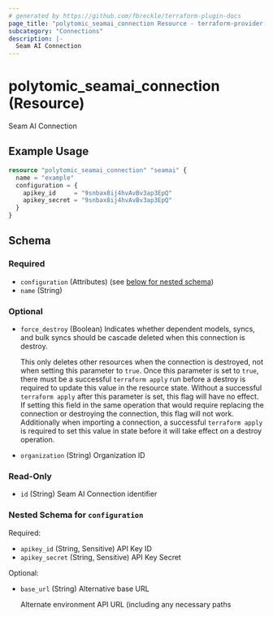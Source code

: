```yaml
---
# generated by https://github.com/fbreckle/terraform-plugin-docs
page_title: "polytomic_seamai_connection Resource - terraform-provider-polytomic"
subcategory: "Connections"
description: |-
  Seam AI Connection
---
```


# polytomic_seamai_connection (Resource)

Seam AI Connection

## Example Usage

```terraform
resource "polytomic_seamai_connection" "seamai" {
  name = "example"
  configuration = {
    apikey_id     = "9snbax8ij4hvAvBv3ap3EpQ"
    apikey_secret = "9snbax8ij4hvAvBv3ap3EpQ"
  }
}
```

<!-- schema generated by tfplugindocs -->
## Schema

### Required

- `configuration` (Attributes) (see [below for nested schema](#nestedatt--configuration))
- `name` (String)

### Optional

- `force_destroy` (Boolean) Indicates whether dependent models, syncs, and bulk syncs should be cascade
deleted when this connection is destroy.

  This only deletes other resources when the connection is destroyed, not when
setting this parameter to `true`. Once this parameter is set to `true`, there
must be a successful `terraform apply` run before a destroy is required to
update this value in the resource state. Without a successful `terraform apply`
after this parameter is set, this flag will have no effect. If setting this
field in the same operation that would require replacing the connection or
destroying the connection, this flag will not work. Additionally when importing
a connection, a successful `terraform apply` is required to set this value in
state before it will take effect on a destroy operation.
- `organization` (String) Organization ID

### Read-Only

- `id` (String) Seam AI Connection identifier

<a id="nestedatt--configuration"></a>
### Nested Schema for `configuration`

Required:

- `apikey_id` (String, Sensitive) API Key ID
- `apikey_secret` (String, Sensitive) API Key Secret

Optional:

- `base_url` (String) Alternative base URL

    Alternate environment API URL (including any necessary paths


